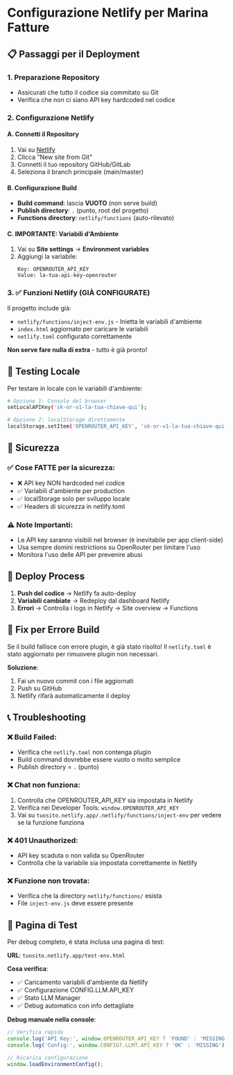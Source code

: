 # Configurazione Netlify per Marina Fatture

## 📋 Passaggi per il Deployment

### 1. Preparazione Repository
- Assicurati che tutto il codice sia commitato su Git
- Verifica che non ci siano API key hardcoded nel codice

### 2. Configurazione Netlify

#### A. Connetti il Repository
1. Vai su [Netlify](https://netlify.com)
2. Clicca "New site from Git"
3. Connetti il tuo repository GitHub/GitLab
4. Seleziona il branch principale (main/master)

#### B. Configurazione Build
- **Build command**: lascia **VUOTO** (non serve build)
- **Publish directory**: `.` (punto, root del progetto)  
- **Functions directory**: `netlify/functions` (auto-rilevato)

#### C. **IMPORTANTE: Variabili d'Ambiente**
1. Vai su **Site settings** → **Environment variables**
2. Aggiungi la variabile:
   ```
   Key: OPENROUTER_API_KEY
   Value: la-tua-api-key-openrouter
   ```

### 3. ✅ Funzioni Netlify (GIÀ CONFIGURATE)

Il progetto include già:
- `netlify/functions/inject-env.js` - Inietta le variabili d'ambiente
- `index.html` aggiornato per caricare le variabili
- `netlify.toml` configurato correttamente

**Non serve fare nulla di extra** - tutto è già pronto!

## 🔧 Testing Locale

Per testare in locale con le variabili d'ambiente:

```bash
# Opzione 1: Console del browser
setLocalAPIKey('sk-or-v1-la-tua-chiave-qui');

# Opzione 2: localStorage direttamente
localStorage.setItem('OPENROUTER_API_KEY', 'sk-or-v1-la-tua-chiave-qui');
```

## 🚨 Sicurezza

### ✅ Cose FATTE per la sicurezza:
- ❌ API key NON hardcoded nel codice
- ✅ Variabili d'ambiente per production
- ✅ localStorage solo per sviluppo locale
- ✅ Headers di sicurezza in netlify.toml

### ⚠️ Note Importanti:
- Le API key saranno visibili nel browser (è inevitabile per app client-side)
- Usa sempre domini restrictions su OpenRouter per limitare l'uso
- Monitora l'uso delle API per prevenire abusi

## 🔄 Deploy Process

1. **Push del codice** → Netlify fa auto-deploy
2. **Variabili cambiate** → Redeploy dal dashboard Netlify
3. **Errori** → Controlla i logs in Netlify → Site overview → Functions

## 🚨 Fix per Errore Build

Se il build fallisce con errore plugin, è già stato risolto! Il `netlify.toml` è stato aggiornato per rimuovere plugin non necessari.

**Soluzione**:
1. Fai un nuovo commit con i file aggiornati
2. Push su GitHub
3. Netlify rifarà automaticamente il deploy

## 📞 Troubleshooting

### ❌ Build Failed:
- Verifica che `netlify.toml` non contenga plugin
- Build command dovrebbe essere vuoto o molto semplice
- Publish directory = `.` (punto)

### ❌ Chat non funziona:
1. Controlla che OPENROUTER_API_KEY sia impostata in Netlify
2. Verifica nei Developer Tools: `window.OPENROUTER_API_KEY`
3. Vai su `tuosito.netlify.app/.netlify/functions/inject-env` per vedere se la funzione funziona

### ❌ 401 Unauthorized:
- API key scaduta o non valida su OpenRouter
- Controlla che la variabile sia impostata correttamente in Netlify

### ❌ Funzione non trovata:
- Verifica che la directory `netlify/functions/` esista
- File `inject-env.js` deve essere presente

## 🧪 Pagina di Test

Per debug completo, è stata inclusa una pagina di test:

**URL**: `tuosito.netlify.app/test-env.html`

**Cosa verifica**:
- ✅ Caricamento variabili d'ambiente da Netlify
- ✅ Configurazione CONFIG.LLM.API_KEY
- ✅ Stato LLM Manager
- ✅ Debug automatico con info dettagliate

**Debug manuale nella console**:
```javascript
// Verifica rapida
console.log('API Key:', window.OPENROUTER_API_KEY ? 'FOUND' : 'MISSING');
console.log('Config:', window.CONFIG?.LLM?.API_KEY ? 'OK' : 'MISSING');

// Ricarica configurazione
window.loadEnvironmentConfig();
```